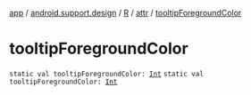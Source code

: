 [app](../../../index.md) / [android.support.design](../../index.md) / [R](../index.md) / [attr](index.md) / [tooltipForegroundColor](./tooltip-foreground-color.md)

# tooltipForegroundColor

`static val tooltipForegroundColor: `[`Int`](https://kotlinlang.org/api/latest/jvm/stdlib/kotlin/-int/index.html)
`static val tooltipForegroundColor: `[`Int`](https://kotlinlang.org/api/latest/jvm/stdlib/kotlin/-int/index.html)